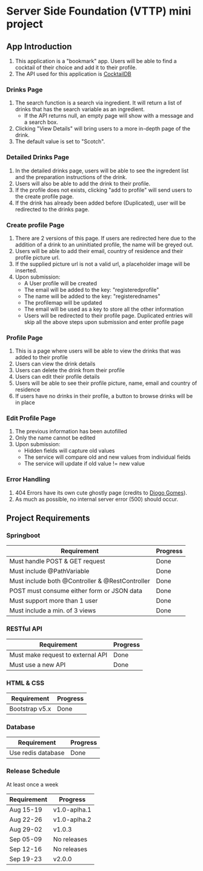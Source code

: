 # Server Side Foundation (VTTP) mini project

## App Introduction
1. This application is a "bookmark" app. Users will be able to find a cocktail of their choice and add it to their profile.
2. The API used for this application is [CocktailDB](https://www.thecocktaildb.com/)

### Drinks Page
1. The search function is a search via ingredient. It will return a list of drinks that has the search variable as an ingredient.
    - If the API returns null, an empty page will show with a message and a search box.
2. Clicking "View Details" will bring users to a more in-depth page of the drink.
3. The default value is set to "Scotch".

### Detailed Drinks Page
1. In the detailed drinks page, users will be able to see the ingredent list and the preparation instructions of the drink.
2. Users will also be able to add the drink to their profile.
3. If the profile does not exists, clicking "add to profile" will send users to the create profile page.
4. If the drink has already been added before (Duplicated), user will be redirected to the drinks page.

### Create profile Page 
1. There are 2 versions of this page. If users are redirected here due to the addition of a drink to an uninitiated profile, the name will be greyed out.
2. Users will be able to add their email, country of residence and their profile picture url.
3. If the supplied picture url is not a valid url, a placeholder image will be inserted.
4. Upon submission:
    - A User profile will be created
    - The email will be added to the key: "registeredprofile"
    - The name will be added to the key: "registerednames"
    - The profilemap will be updated
    - The email will be used as a key to store all the other information
    - Users will be redirected to their profile page. Duplicated entries will skip all the above steps upon submission and enter profile page

### Profile Page
1. This is a page where users will be able to view the drinks that was added to their profile
2. Users can view the drink details
3. Users can delete the drink from their profile
4. Users can edit their profile details
5. Users will be able to see their profile picture, name, email and country of residence
6. If users have no drinks in their profile, a button to browse drinks will be in place

### Edit Profile Page
1. The previous information has been autofilled
2. Only the name cannot be edited
3. Upon submission:
    - Hidden fields will capture old values
    - The service will compare old and new values from individual fields
    - The service will update if old value != new value

### Error Handling
1. 404 Errors have its own cute ghostly page (credits to [Diogo Gomes](https://codepen.io/diogo_ml_gomes/pen/PyWdLb)).
2. As much as possible, no internal server error (500) should occur.



## Project Requirements

### Springboot

| Requirement | Progress    |
| ----------- | ----------- |
| Must handle POST & GET request | Done |
| Must include @PathVariable | Done |
| Must include both @Controller & @RestController | Done |
| POST must consume either form or JSON data | Done |
| Must support more than 1 user | Done |
| Must include a min. of 3 views | Done |

### RESTful API

| Requirement | Progress    |
| ----------- | ----------- |
| Must make request to external API | Done |
| Must use a new API | Done |

### HTML & CSS

| Requirement | Progress    |
| ----------- | ----------- |
| Bootstrap v5.x | Done |

### Database

| Requirement | Progress    |
| ----------- | ----------- |
| Use redis database | Done |

### Release Schedule

At least once a week

| Requirement | Progress    |
| ----------- | ----------- |
| Aug 15-19   | v1.0-aplha.1|
| Aug 22-26   | v1.0-aplha.2|
| Aug 29-02   | v1.0.3      |
| Sep 05-09   | No releases |
| Sep 12-16   | No releases |
| Sep 19-23   | v2.0.0      |